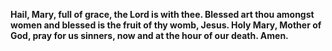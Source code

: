 **Hail, Mary, full of grace,
the Lord is with thee.
Blessed art thou amongst women
and blessed is the fruit of thy womb, Jesus.
Holy Mary, Mother of God,
pray for us sinners,
now and at the hour of our death. 
Amen.**
